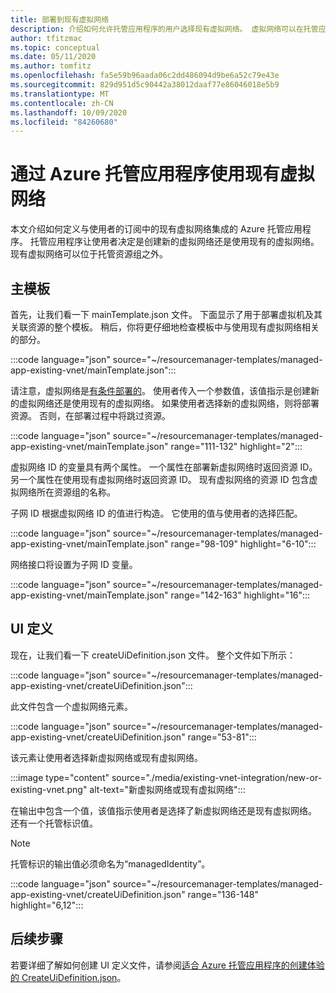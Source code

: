 ```yaml
---
title: 部署到现有虚拟网络
description: 介绍如何允许托管应用程序的用户选择现有虚拟网络。 虚拟网络可以在托管应用程序之外。
author: tfitzmac
ms.topic: conceptual
ms.date: 05/11/2020
ms.author: tomfitz
ms.openlocfilehash: fa5e59b96aada06c2dd486094d9be6a52c79e43e
ms.sourcegitcommit: 829d951d5c90442a38012daaf77e86046018e5b9
ms.translationtype: MT
ms.contentlocale: zh-CN
ms.lasthandoff: 10/09/2020
ms.locfileid: "84260680"
---
```

# <a name="use-existing-virtual-network-with-azure-managed-applications"></a>通过 Azure 托管应用程序使用现有虚拟网络

本文介绍如何定义与使用者的订阅中的现有虚拟网络集成的 Azure 托管应用程序。 托管应用程序让使用者决定是创建新的虚拟网络还是使用现有的虚拟网络。 现有虚拟网络可以位于托管资源组之外。

## <a name="main-template"></a>主模板

首先，让我们看一下 mainTemplate.json 文件。 下面显示了用于部署虚拟机及其关联资源的整个模板。 稍后，你将更仔细地检查模板中与使用现有虚拟网络相关的部分。

:::code language="json" source="~/resourcemanager-templates/managed-app-existing-vnet/mainTemplate.json":::

请注意，虚拟网络是[有条件部署的](../templates/conditional-resource-deployment.md)。 使用者传入一个参数值，该值指示是创建新的虚拟网络还是使用现有的虚拟网络。 如果使用者选择新的虚拟网络，则将部署资源。 否则，在部署过程中将跳过资源。

:::code language="json" source="~/resourcemanager-templates/managed-app-existing-vnet/mainTemplate.json" range="111-132" highlight="2":::

虚拟网络 ID 的变量具有两个属性。 一个属性在部署新虚拟网络时返回资源 ID。 另一个属性在使用现有虚拟网络时返回资源 ID。 现有虚拟网络的资源 ID 包含虚拟网络所在资源组的名称。

子网 ID 根据虚拟网络 ID 的值进行构造。 它使用的值与使用者的选择匹配。

:::code language="json" source="~/resourcemanager-templates/managed-app-existing-vnet/mainTemplate.json" range="98-109" highlight="6-10":::

网络接口将设置为子网 ID 变量。

:::code language="json" source="~/resourcemanager-templates/managed-app-existing-vnet/mainTemplate.json" range="142-163" highlight="16":::

## <a name="ui-definition"></a>UI 定义

现在，让我们看一下 createUiDefinition.json 文件。 整个文件如下所示：

:::code language="json" source="~/resourcemanager-templates/managed-app-existing-vnet/createUiDefinition.json":::

此文件包含一个虚拟网络元素。

:::code language="json" source="~/resourcemanager-templates/managed-app-existing-vnet/createUiDefinition.json" range="53-81":::

该元素让使用者选择新虚拟网络或现有虚拟网络。

:::image type="content" source="./media/existing-vnet-integration/new-or-existing-vnet.png" alt-text="新虚拟网络或现有虚拟网络":::

在输出中包含一个值，该值指示使用者是选择了新虚拟网络还是现有虚拟网络。 还有一个托管标识值。

> [!NOTE]
> 托管标识的输出值必须命名为“managedIdentity”。

:::code language="json" source="~/resourcemanager-templates/managed-app-existing-vnet/createUiDefinition.json" range="136-148" highlight="6,12":::

## <a name="next-steps"></a>后续步骤

若要详细了解如何创建 UI 定义文件，请参阅[适合 Azure 托管应用程序的创建体验的 CreateUiDefinition.json](create-uidefinition-overview.md)。
